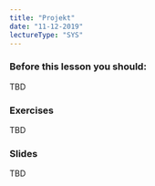 ```yaml
---
title: "Projekt"
date: "11-12-2019"
lectureType: "SYS"
---
```

         
### Before this lesson you should:
TBD
          
 ### Exercises
TBD
          
 ### Slides
TBD